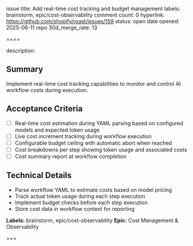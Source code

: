 issue title: Add real-time cost tracking and budget management
labels: brainstorm, epic/cost-observability
comment count: 0
hyperlink: https://github.com/shopify/roast/issues/159
status: open
date opened: 2025-06-11
repo 30d_merge_rate: 13

====

description:
## Summary
Implement real-time cost tracking capabilities to monitor and control AI workflow costs during execution.

## Acceptance Criteria
- [ ] Real-time cost estimation during YAML parsing based on configured models and expected token usage
- [ ] Live cost increment tracking during workflow execution
- [ ] Configurable budget ceiling with automatic abort when reached
- [ ] Cost breakdowns per step showing token usage and associated costs
- [ ] Cost summary report at workflow completion

## Technical Details
- Parse workflow YAML to estimate costs based on model pricing
- Track actual token usage during each step execution
- Implement budget checks before each step execution
- Store cost data in workflow context for reporting

**Labels:** brainstorm, epic/cost-observability
**Epic:** Cost Management & Observability

===
